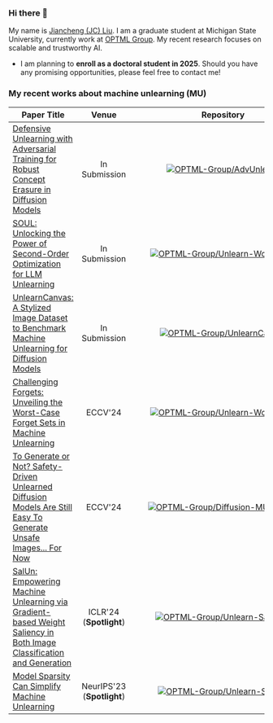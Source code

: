 ### Hi there 👋

My name is [Jiancheng (JC) Liu](https://ljcc0930.github.io/). I am a graduate student at Michigan State University, currently work at [OPTML Group](https://github.com/OPTML-Group). My recent research focuses on scalable and trustworthy AI.

- I am planning to **enroll as a doctoral student in 2025**. Should you have any promising opportunities, please feel free to contact me!

### My recent works about machine unlearning (MU)
|Paper Title|Venue|<div style="width:350px">Repository</div>|
|---|:---:|:---:|
|[Defensive Unlearning with Adversarial Training for Robust Concept Erasure in Diffusion Models](https://arxiv.org/abs/2405.15234)|In Submission|[![OPTML-Group/AdvUnlearn](https://img.shields.io/badge/OPTML--Group-AdvUnlearn-white?logo=github)](https://github.com/OPTML-Group/AdvUnlearn)|
|[SOUL: Unlocking the Power of Second-Order Optimization for LLM Unlearning](https://arxiv.org/abs/2404.18239)| In Submission |[![OPTML-Group/Unlearn-WorstCase](https://img.shields.io/badge/OPTML--Group-SOUL-white?logo=github)](https://github.com/OPTML-Group/SOUL)|
|[UnlearnCanvas: A Stylized Image Dataset to Benchmark Machine Unlearning for Diffusion Models](https://arxiv.org/abs/2402.11846)| In Submission |[![OPTML-Group/UnlearnCanvas](https://img.shields.io/badge/OPTML--Group-UnlearnCanvas-white?logo=github)](https://github.com/OPTML-Group/UnlearnCanvas)|
|[Challenging Forgets: Unveiling the Worst-Case Forget Sets in Machine Unlearning](https://arxiv.org/abs/2403.07362)| ECCV'24 |[![OPTML-Group/Unlearn-WorstCase](https://img.shields.io/badge/OPTML--Group-Unlearn--WorstCase-white?logo=github)](https://github.com/OPTML-Group/Unlearn-WorstCase)|
|[To Generate or Not? Safety-Driven Unlearned Diffusion Models Are Still Easy To Generate Unsafe Images... For Now](https://arxiv.org/abs/2310.11868)| ECCV'24 |[![OPTML-Group/Diffusion-MU-Attack](https://img.shields.io/badge/OPTML--Group-Diffusion--MU--Attack-white?logo=github)](https://github.com/OPTML-Group/Diffusion-MU-Attack)|
|[SalUn: Empowering Machine Unlearning via Gradient-based Weight Saliency in Both Image Classification and Generation](https://arxiv.org/abs/2310.12508)|ICLR'24 (**Spotlight**)|[![OPTML-Group/Unlearn-Saliency](https://img.shields.io/badge/OPTML--Group-Unlearn--Saliency-white?logo=github)](https://github.com/OPTML-Group/Unlearn-Saliency)|
|[Model Sparsity Can Simplify Machine Unlearning](https://arxiv.org/abs/2304.04934)|NeurIPS'23 (**Spotlight**)|[![OPTML-Group/Unlearn-Sparse](https://img.shields.io/badge/OPTML--Group-Unlearn--Sparse-white?logo=github)](https://github.com/OPTML-Group/Unlearn-Sparse)|
